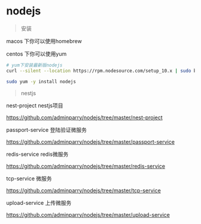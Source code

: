 # nodejs

> 安装

macos 下你可以使用homebrew

centos 下你可以使用yum
``` bash
# yum下安装最新版nodejs
curl --silent --location https://rpm.nodesource.com/setup_10.x | sudo bash

sudo yum -y install nodejs

```


> nestjs

nest-project nestjs项目

https://github.com/adminparry/nodejs/tree/master/nest-project


passport-service 登陆验证微服务

https://github.com/adminparry/nodejs/tree/master/passport-service

redis-service redis微服务

https://github.com/adminparry/nodejs/tree/master/redis-service

tcp-service 微服务

https://github.com/adminparry/nodejs/tree/master/tcp-service

upload-service 上传微服务

https://github.com/adminparry/nodejs/tree/master/upload-service